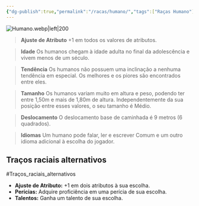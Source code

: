 ```yaml
---
{"dg-publish":true,"permalink":"/racas/humano/","tags":["Raças Humano"]}
---
```



![Humano.webp|left|200](/img/user/Arquivos/Humano.webp)

> **Ajuste de Atributo**
> +1 em todos os valores de atributos.  

> **Idade**
> Os humanos chegam à idade adulta no final da adolescência e vivem menos de um século.  

> **Tendência**
> Os humanos não possuem uma inclinação a nenhuma tendência em especial. Os melhores e os piores são encontrados entre eles.  

> **Tamanho**
> Os humanos variam muito em altura e peso, podendo ter entre 1,50m e mais de 1,80m de altura. Independentemente da sua posição entre esses valores, o seu tamanho é Médio.  

> **Deslocamento**
> O deslocamento base de caminhada é 9 metros (6 quadrados).  

> **Idiomas**
> Um humano pode falar, ler e escrever Comum e um outro idioma adicional à escolha do jogador.

## Traços raciais alternativos
#Traços_raciais_alternativos
- **Ajuste de Atributo:** +1 em dois atributos à sua escolha.  
- **Perícias:** Adquire proficiência em uma perícia de sua escolha.  
- **Talentos:** Ganha um talento de sua escolha.
